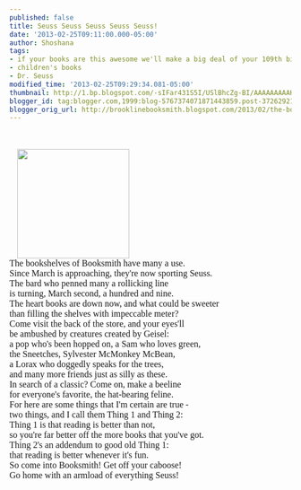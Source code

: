 ```yaml
---
published: false
title: Seuss Seuss Seuss Seuss Seuss!
date: '2013-02-25T09:11:00.000-05:00'
author: Shoshana
tags:
- if your books are this awesome we'll make a big deal of your 109th birthday too
- children's books
- Dr. Seuss
modified_time: '2013-02-25T09:29:34.081-05:00'
thumbnail: http://1.bp.blogspot.com/-sIFar431S5I/USlBhcZg-BI/AAAAAAAAAHs/g0htbS1HHNA/s72-c/dr.+seuss+003.jpg
blogger_id: tag:blogger.com,1999:blog-5767374071871443859.post-3726292155542486394
blogger_orig_url: http://brooklinebooksmith.blogspot.com/2013/02/the-bookshelves-of-booksmith-have-many.html
---
```


<div class="separator" style="clear: both; text-align: center;"><br /></div><br /><div class="separator" style="clear: both; text-align: left;"><span style="font-family: Georgia, serif; font-size: 12pt;"></span><a href="http://1.bp.blogspot.com/-sIFar431S5I/USlBhcZg-BI/AAAAAAAAAHs/g0htbS1HHNA/s1600/dr.+seuss+003.jpg" imageanchor="1" style="margin-left: 1em; margin-right: 1em;"><img border="0" height="195" src="http://1.bp.blogspot.com/-sIFar431S5I/USlBhcZg-BI/AAAAAAAAAHs/g0htbS1HHNA/s200/dr.+seuss+003.jpg" width="200" /></a></div><div class="separator" style="clear: both; text-align: left;"><span style="font-family: Georgia, serif; font-size: 12pt;">The bookshelves of Booksmith have many a use.<br />Since March is approaching, they're now sporting Seuss.<br />The bard who penned many a rollicking line<br />is turning, March second, a hundred and nine.<br />The heart books are down now, and what could be sweeter<br />than filling the shelves with impeccable meter?<br />Come visit the back of the store, and your eyes'll<br />be ambushed by creatures created by Geisel:<br />a pop who's been hopped on, a Sam who loves green,<br />the Sneetches, Sylvester McMonkey McBean,<br />a Lorax who doggedly speaks for the trees,<br />and many more friends just as silly as these.<br />In search of a classic? Come on, make a beeline<br />for everyone's favorite, the hat-bearing feline.<br />For&nbsp;here are some things that I'm certain are true - <br />two things, and I call them Thing 1 and Thing 2:<br />Thing 1 is that reading is better than not,<br />so you're far better off the more books that you've got.<br />Thing 2's an addendum to good old&nbsp;Thing 1:<br />that reading is better whenever it's fun.<br />So come into Booksmith! Get off your caboose!<br />Go home with an armload of everything Seuss!</span></div><div class="separator" style="clear: both; text-align: center;"><br /></div><div class="separator" style="clear: both; text-align: center;"><br /></div>